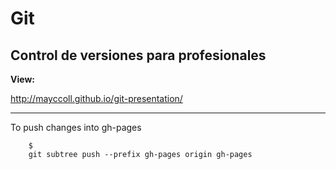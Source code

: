 # Git

## Control de versiones para profesionales

**View:**

http://mayccoll.github.io/git-presentation/


-----

To push changes into gh-pages

```
    $
    git subtree push --prefix gh-pages origin gh-pages 
```